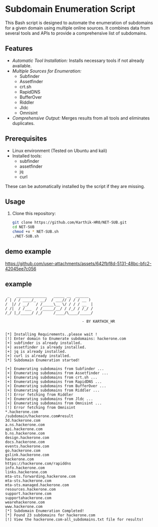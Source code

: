 # Subdomain Enumeration Script

This Bash script is designed to automate the enumeration of subdomains for a given domain using multiple online sources. It combines data from several tools and APIs to provide a comprehensive list of subdomains. 

## Features

- *Automatic Tool Installation:* Installs necessary tools if not already available.
- *Multiple Sources for Enumeration:*
  - Subfinder
  - Assetfinder
  - crt.sh
  - RapidDNS
  - BufferOver
  - Riddler
  - Jldc
  - Omnisint
- *Comprehensive Output:* Merges results from all tools and eliminates duplicates.
  
## Prerequisites

- Linux environment (Tested on Ubuntu and kali)
- Installed tools:
  - subfinder
  - assetfinder
  - jq
  - curl

These can be automatically installed by the script if they are missing.

## Usage

1. Clone this repository:
   ```bash
   git clone https://github.com/Karthik-HR0/NET-SUB.git
   cd NET-SUB
   chmod +x * NET-SUB.sh
   ./NET-SUB.sh
   
   ```
## demo example 

https://github.com/user-attachments/assets/642fbf8d-5131-48bc-bfc2-42045ee7c056

## example
       
   ``` 
    _   ______________   _____ __  ______ 
   / | / / ____/_  __/  / ___// / / / __ )
  /  |/ / __/   / /_____\__ \/ / / / __  |
 / /|  / /___  / /_____/__/ / /_/ / /_/ / 
/_/ |_/_____/ /_/     /____/\____/_____/  
                                                  
                                      - BY KARTHIK_HR 
                                           
                                  
[*] Installing Requirements..please wait !
[!] Enter domain to Enumerate subdomains: hackerone.com
[+] subfinder is already installed.
[+] assetfinder is already installed.
[+] jq is already installed.
[+] curl is already installed.
[*] Subdomain Enumeration started!

[+] Enumerating subdomains from Subfinder ...
[+] Enumerating subdomains from Assetfinder ...
[+] Enumerating subdomains from crt.sh ...
[+] Enumerating subdomains from RapidDNS ...
[+] Enumerating subdomains from BufferOver ...
[+] Enumerating subdomains from Riddler ...
[!] Error fetching from Riddler
[+] Enumerating subdomains from Jldc ...
[+] Enumerating subdomains from Omnisint ...
[!] Error fetching from Omnisint
*.hackerone.com
/subdomain/hackerone.com#result
3d.hackerone.com
a.ns.hackerone.com
api.hackerone.com
b.ns.hackerone.com
design.hackerone.com
docs.hackerone.com
events.hackerone.com
go.hackerone.com
gslink.hackerone.com
hackerone.com
https://hackerone.com/rapiddns
info.hackerone.com
links.hackerone.com
mta-sts.forwarding.hackerone.com
mta-sts.hackerone.com
mta-sts.managed.hackerone.com
resources.hackerone.com
support.hackerone.com
supportahackerone.com
wearehackerone.com
www.hackerone.com
 [*] Subdomain Enumeration Completed! 
[*] Found 23 subdomains for hackerone.com
 [!] View the hackerone.com-all_subdomains.txt file for results!

```

